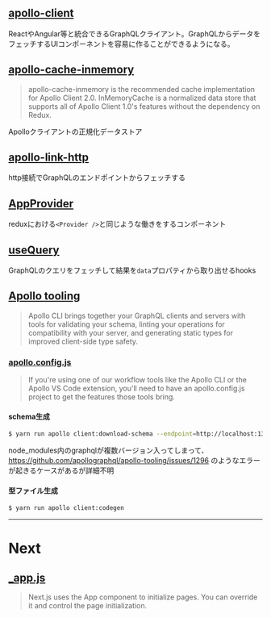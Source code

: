 
## [apollo-client](https://github.com/apollographql/apollo-client)
ReactやAngular等と統合できるGraphQLクライアント。GraphQLからデータをフェッチするUIコンポーネントを容易に作ることができるようになる。

## [apollo-cache-inmemory](https://www.npmjs.com/package/apollo-cache-inmemory)
> apollo-cache-inmemory is the recommended cache implementation for Apollo Client 2.0. InMemoryCache is a normalized data store that supports all of Apollo Client 1.0's features without the dependency on Redux.

Apolloクライアントの正規化データストア

## [apollo-link-http](https://www.apollographql.com/docs/link/links/http/)

http接続でGraphQLのエンドポイントからフェッチする


## [AppProvider](https://www.apollographql.com/docs/react/api/react-hooks/#apolloprovider)

reduxにおける`<Provider />`と同じような働きをするコンポーネント


## [useQuery](https://www.apollographql.com/docs/tutorial/queries/#the-usequery-hook)

GraphQLのクエリをフェッチして結果を`data`プロパティから取り出せるhooks


## [Apollo tooling](https://github.com/apollographql/apollo-tooling)

> Apollo CLI brings together your GraphQL clients and servers with tools for validating your schema, linting your operations for compatibility with your server, and generating static types for improved client-side type safety.

### [apollo.config.js](https://www.apollographql.com/docs/devtools/apollo-config/)

> If you're using one of our workflow tools like the Apollo CLI or the Apollo VS Code extension, you'll need to have an apollo.config.js project to get the features those tools bring.

#### schema生成
```sh
$ yarn run apollo client:download-schema --endpoint=http://localhost:1337/graphql graphql-schema.json
```

node_modules内のgraphqlが複数バージョン入ってしまって、https://github.com/apollographql/apollo-tooling/issues/1296 のようなエラーが起きるケースがあるが詳細不明

#### 型ファイル生成
```sh
$ yarn run apollo client:codegen
```

---

# Next

## [_app.js](https://nextjs.org/docs/advanced-features/custom-app)

> Next.js uses the App component to initialize pages. You can override it and control the page initialization. 

